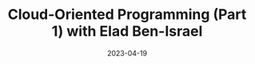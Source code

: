 ---
external_url: https://softwareengineeringdaily.com/2023/04/19/insfrastructure-as-code/
title: "Cloud-Oriented Programming (Part 1) with Elad Ben-Israel"
date: 2023-04-19
thumbnail: /assets/images/post_thumbs/2023-04-24-cloud-oriented-programming.webp
---